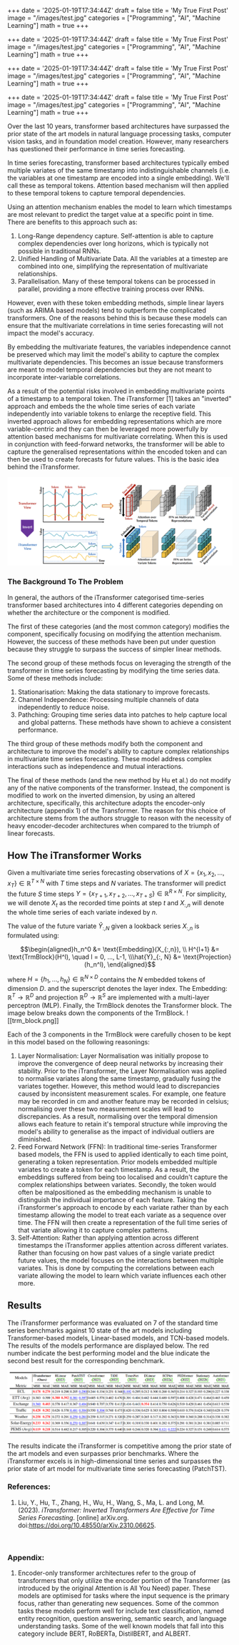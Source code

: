+++
date = '2025-01-19T17:34:44Z'
draft = false
title = 'My True First Post'
image = "/images/test.jpg"
categories = ["Programming", "AI", "Machine Learning"]
math = true
+++

+++
date = '2025-01-19T17:34:44Z'
draft = false
title = 'My True First Post'
image = "/images/test.jpg"
categories = ["Programming", "AI", "Machine Learning"]
math = true
+++

+++
date = '2025-01-19T17:34:44Z'
draft = false
title = 'My True First Post'
image = "/images/test.jpg"
categories = ["Programming", "AI", "Machine Learning"]
math = true
+++

+++
date = '2025-01-19T17:34:44Z'
draft = false
title = 'My True First Post'
image = "/images/test.jpg"
categories = ["Programming", "AI", "Machine Learning"]
math = true
+++


Over the last 10 years, transformer based architectures have surpassed the prior state of the art models in natural language processing tasks, computer vision tasks, and in foundation model creation. However, many researchers has questioned their performance in time series forecasting.

In time series forecasting, transformer based architectures typically embed multiple variates of the same timestamp into indistinguishable channels (i.e. the variables at one timestamp are encoded into a single embedding). We'll call these as temporal tokens. Attention based mechanism will then applied to these temporal tokens to capture temporal dependencies.

Using an attention mechanism enables the model to learn which timestamps are most relevant to predict the target value at a specific point in time. There are benefits to this approach such as:
1. Long-Range dependency capture. Self-attention is able to capture complex dependencies over long horizons, which is typically not possible in traditional RNNs.
2. Unified Handling of Multivariate Data. All the variables at a timestep are combined into one, simplifying the representation of multivariate relationships.
3. Parallelisation. Many of these temporal tokens can be processed in parallel, providing a more effective training process over RNNs.

However, even with these token embedding methods, simple linear layers (such as ARIMA based models) tend to outperform the complicated transformers. One of the reasons behind this is because these models can ensure that the multivariate correlations in time series forecasting will not impact the model's accuracy.

By embedding the multivariate features, the variables independence cannot be preserved which may limit the model's ability to capture the complex multivariate dependencies. This becomes an issue because transformers are meant to model temporal dependencies but they are not meant to incorporate inter-variable correlations.

As a result of the potential risks involved in embedding multivariate points of a timestamp to a temporal token. The iTransformer [1] takes an "inverted" approach and embeds the the whole time series of each variate independently into variable tokens to enlarge the receptive field. This inverted approach allows for embedding representations which are more variable-centric and they can then be leveraged more powerfully by attention based mechanisms for multivariate correlating. When this is used in conjunction with feed-forward networks, the transformer will be able to capture the generalised representations within the encoded token and can then be used to create forecasts for future values. This is the basic idea behind the iTransformer.

![Image](/images/itransformer_1.png)

### The Background To The Problem

In general, the authors of the iTransformer categorised time-series transformer based architectures into 4 different categories depending on whether the architecture or the component is modified.

The first of these categories (and the most common category) modifies the component, specifically focusing on modifying the attention mechanism. However, the success of these methods have been put under question because they struggle to surpass the success of simpler linear methods.

The second group of these methods focus on leveraging the strength of the transformer in time series forecasting by modifying the time series data. Some of these methods include:
1. Stationarisation: Making the data stationary to improve forecasts.
2. Channel Independence: Processing multiple channels of data independently to reduce noise.
3. Pathching: Grouping time series data into patches to help capture local and global patterns.
These methods have shown to achieve a consistent performance.

The third group of these methods modify both the component and architecture to improve the model's ability to capture complex relationships in multivariate time series forecasting. These model address complex interactions such as independence and mutual interactions.

The final of these methods (and the new method by Hu et al.) do not modify any of the native components of the transformer. Instead, the component is modified to work on the inverted dimension, by using an altered architecture, specifically, this architecture adopts the encoder-only architecture (appendix 1) of the Transformer. The reason for this choice of architecture stems from the authors struggle to reason with the necessity of heavy encoder-decoder architectures when compared to the triumph of linear forecasts.

## How The iTransformer Works

Given a multivariate time series forecasting observations of $X = \{ x_1, x_2, ..., x_T \} \in \mathbb{R}^{T \times N}$ with $T$ time steps and $N$ variates. The transformer will predict the future $S$ time steps $Y = \{x_{T+1}, x_{T+2}, ..., x_{T+S} \} \in \mathbb{R}^{R\times N}$. For simplicity, we will denote $X_t$ as the recorded time points at step $t$ and $X_{:, n}$ will denote the whole time series of each variate indexed by $n$.

The value of the future variate $\hat{Y}_{:, N}$ given a lookback series $X_{:, n}$ is formulated using:

$$\begin{aligned}h_n^0 &= \text{Embedding}(X_{:,n}), \\ H^{l+1} &= \text{TrmBlock}(H^l), \quad l = 0, ..., L-1, \\\hat{Y}_{:, N} &= \text{Projection}(h_n^l),  \end{aligned}$$

where $H = \{h_1, ..., h_N\} \in \mathbb{R}^{N\times D}$ contains the $N$ embedded tokens of dimension $D$. and the superscript denotes the layer index. The Embedding: $\mathbb{R}^T \rightarrow \mathbb{R}^D$ and projection $\mathbb{R}^D \rightarrow \mathbb{R}^S$ are implemented with a multi-layer perceptron (MLP). Finally, the TrmBlock denotes the Transformer block. The image below breaks down the components of the TrmBlock.
![[trm_block.png]]

Each of the 3 components in the TrmBlock were carefully chosen to be kept in this model based on the following reasonings:
1. Layer Normalisation: Layer Normalisation was initially propose to improve the convergence of deep neural networks by increasing their stability. Prior to the iTransformer, the Layer Normalisation was applied to normalise variates along the same timestamp, gradually fusing the variates together. However, this method would lead to discrepancies caused by inconsistent measurement scales. For example, one feature may be recorded in cm and another feature may be recorded in celsius; normalising over these two measurement scales will lead to discrepancies. As a result, normalising over the temporal dimension allows each feature to retain it's temporal structure while improving the model's ability to generalise as the impact of individual outliers are diminished.
2. Feed Forward Network (FFN): In traditional time-series Transformer based models, the FFN is used to applied identically to each time point, generating a token representation. Prior models embedded multiple variates to create a token for each timestamp. As a result, the embeddings suffered from being too localised and couldn't capture the complex relationships between variates. Secondly, the token would often be malpositioned as the embedding mechanism is unable to distinguish the individual importance of each feature. Taking the iTransformer's approach to encode by each variate rather than by each timestamp allowing the model to treat each variate as a sequence over time. The FFN will then create a representation of the full time series of that variate allowing it to capture complex patterns.
3. Self-Attention: Rather than applying attention across different timestamps the iTransformer applies attention across different variates. Rather than focusing on how past values of a single variate predict future values, the model focuses on the interactions between multiple variates. This is done by computing the correlations between each variate allowing the model to learn which variate influences each other more.

## Results

The iTransformer performance was evaluated on 7 of the standard time series benchmarks against 10 state of the art models including Transformer-based models, Linear-based models, and TCN-based models. The results of the models performance are displayed below. The red number indicate the best performing model and the blue indicate the second best result for the corresponding benchmark.

![](/images/itransformer_performance.png)

The results indicate the iTransformer is competitive among the prior state of the art models and even surpasses prior benchmarks. Where the iTransformer excels is in high-dimensional time series and surpasses the prior state of art model for multivariate time series forecasting (PatchTST).


### References:
1. Liu, Y., Hu, T., Zhang, H., Wu, H., Wang, S., Ma, L. and Long, M. (2023). _iTransformer: Inverted Transformers Are Effective for Time Series Forecasting_. [online] arXiv.org. doi:https://doi.org/10.48550/arXiv.2310.06625.

‌

### Appendix:
1. Encoder-only transformer architectures refer to the group of transformers that only utilize the encoder portion of the Transformer (as introduced by the original Attention is All You Need) paper. These models are optimised for tasks where the input sequence is the primary focus, rather than generating new sequences. Some of the common tasks these models perform well for include text classification, named entity recognition, question answering, semantic search, and language understanding tasks. Some of the well known models that fall into this category include BERT, RoBERTa, DistilBERT, and ALBERT.
